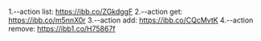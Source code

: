 1.--action list: https://ibb.co/ZGkdggF
2.--action get: https://ibb.co/m5nnX0r
3.--action add: https://ibb.co/CQcMvtK
4.--action remove: https://ibb1.co/H75867f
